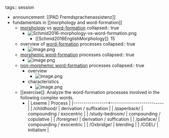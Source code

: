 tags:: session

- announcement: [[PAD Fremdsprachenassistenz]]
- fundamentals in [[morphology and word-formation]]
	- [morphology]([[morphology]]) vs [word-formation]([[word-formation]])
	  collapsed:: true
		- ![Schmid2016-morphology-vs-word-formation.png](../assets/Schmid2016-morphology-vs-word-formation_1683625984509_0.png)
			- [[Schmid2016EnglishMorphology]]: 15
	- overview of [word-formation]([[word-formation]]) processes
	  collapsed:: true
		- ![image.png](../assets/image_1683626111160_0.png)
	- [morphemic word-formation]([[word-formation/morphemic]]) processes
	  collapsed:: true
		- ![image.png](../assets/image_1683626164237_0.png)
	- [non-morphemic word-formation]([[word-formation/non-morphemic]]) processes
	  collapsed:: true
		- overview
			- ![image.png](../assets/image_1683626221693_0.png)
		- characteristics
			- ![image.png](../assets/image_1683626362589_0.png)
	- [[exercise]]: Analyze the word-formation processes involved in the following complex words.
		- | Lexeme          | Process                  |
		  |-----------------+--------------------------|
		  | /childhood/     | derivation / suffixation |
		  | /paperback/     | compounding / exocentric |
		  | /study-bedroom/ | compounding / copulative |
		  | /foreigner/     | derivation / suffication |
		  | /paleface/      | compounding / exocentric |
		  | /Oxbridge/      | blending                 |
		  | /CGEL/          | initialism               |